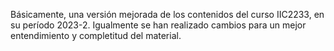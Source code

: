 Básicamente, una versión mejorada de los contenidos del curso IIC2233, en su período 2023-2. 
Igualmente se han realizado cambios para un mejor entendimiento y completitud del material.

